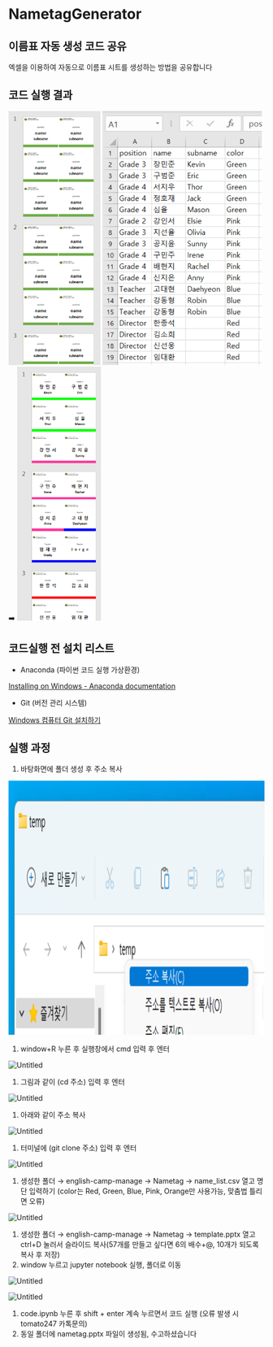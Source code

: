 # NametagGenerator

## 이름표 자동 생성 코드 공유

엑셀을 이용하여 자동으로 이름표 시트를 생성하는 방법을 공유합니다

## 코드 실행 결과
<p float="left">
  <img src="src/1.png" height="500" />
  <img src="src/2.png" height="500" /> 
  ➡️
  <img src="src/3.png" height="500" />
</p>

## 코드실행 전 설치 리스트

- Anaconda (파이썬 코드 실행 가상환경)

[Installing on Windows - Anaconda documentation](https://docs.anaconda.com/anaconda/install/windows/)

- Git (버전 관리 시스템)

[Windows 컴퓨터 Git 설치하기](https://velog.io/@saakmiso/Windows-%EC%BB%B4%ED%93%A8%ED%84%B0-Git-%EC%84%A4%EC%B9%98%ED%95%98%EA%B8%B0)

## 실행 과정

1. 바탕화면에 폴더 생성 후 주소 복사

<img src="src/4.png" height="500" />

1. window+R 누른 후 실행창에서 cmd 입력 후 엔터

![Untitled](NametagGenerator%20cc1d433af9134f91a0016678260c2e45/Untitled%204.png)

1. 그림과 같이 (cd 주소) 입력 후 엔터

![Untitled](NametagGenerator%20cc1d433af9134f91a0016678260c2e45/Untitled%205.png)

1. 아래와 같이 주소 복사

![Untitled](NametagGenerator%20cc1d433af9134f91a0016678260c2e45/Untitled%206.png)

1. 터미널에 (git clone 주소) 입력 후 엔터

![Untitled](NametagGenerator%20cc1d433af9134f91a0016678260c2e45/Untitled%207.png)

1. 생성한 폴더 → english-camp-manage → Nametag → name_list.csv 열고 명단 입력하기 (color는 Red, Green, Blue, Pink, Orange만 사용가능, 맞춤법 틀리면 오류)

![Untitled](NametagGenerator%20cc1d433af9134f91a0016678260c2e45/Untitled%208.png)

1. 생성한 폴더 → english-camp-manage → Nametag → template.pptx 열고 ctrl+D 눌러서 슬라이드 복사(57개를 만들고 싶다면 6의 배수+@, 10개가 되도록 복사 후 저장)
2. window 누르고 jupyter notebook 실행, 폴더로 이동

![Untitled](NametagGenerator%20cc1d433af9134f91a0016678260c2e45/Untitled%209.png)

![Untitled](NametagGenerator%20cc1d433af9134f91a0016678260c2e45/Untitled%2010.png)

1. code.ipynb 누른 후 shift + enter 계속 누르면서 코드 실행 (오류 발생 시 tomato247 카톡문의)
2. 동일 폴더에 nametag.pptx 파일이 생성됨, 수고하셨습니다

